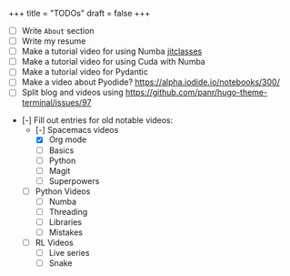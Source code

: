 +++
title = "TODOs"
draft = false
+++

-   [ ] Write `About` section
-   [ ] Write my resume
-   [ ] Make a tutorial video for using Numba [jitclasses](https://numba.pydata.org/numba-doc/latest/user/jitclass.html)
-   [ ] Make a tutorial video for using Cuda with Numba
-   [ ] Make a tutorial video for Pydantic
-   [ ] Make a video about Pyodide? <https://alpha.iodide.io/notebooks/300/>
-   [ ] Split blog and videos using <https://github.com/panr/hugo-theme-terminal/issues/97>
-   [-] Fill out entries for old notable videos:
    -   [-] Spacemacs videos
        -   [X] Org mode
        -   [ ] Basics
        -   [ ] Python
        -   [ ] Magit
        -   [ ] Superpowers
    -   [ ] Python Videos
        -   [ ] Numba
        -   [ ] Threading
        -   [ ] Libraries
        -   [ ] Mistakes
    -   [ ] RL Videos
        -   [ ] Live series
        -   [ ] Snake
